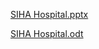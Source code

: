 [SIHA Hospital.pptx](https://github.com/Naveenkumar2403/Siha/files/9286383/Hospital.Management.Syatem.pptx)

[SIHA Hospital.odt](https://github.com/Naveenkumar2403/Siha/files/9286386/HMS.Document.odt)
